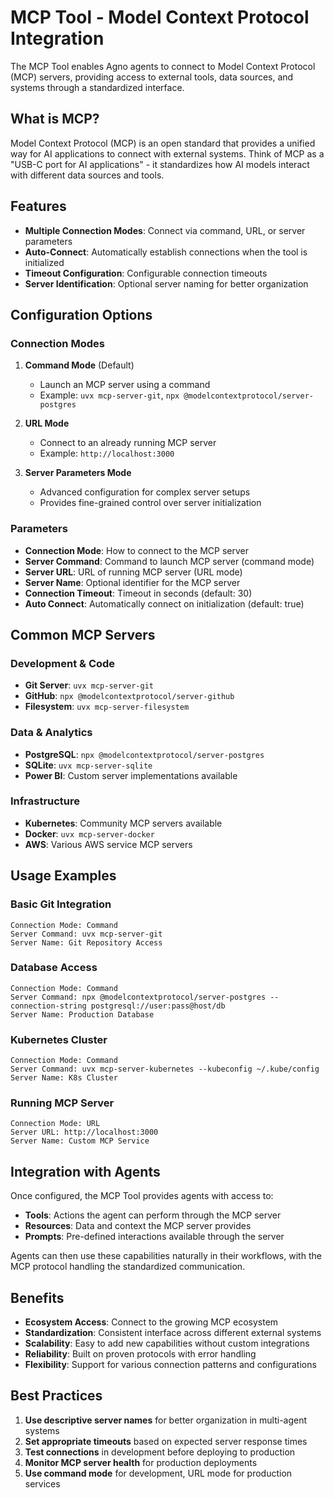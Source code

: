 # MCP Tool - Model Context Protocol Integration

The MCP Tool enables Agno agents to connect to Model Context Protocol (MCP) servers, providing access to external tools, data sources, and systems through a standardized interface.

## What is MCP?

Model Context Protocol (MCP) is an open standard that provides a unified way for AI applications to connect with external systems. Think of MCP as a "USB-C port for AI applications" - it standardizes how AI models interact with different data sources and tools.

## Features

- **Multiple Connection Modes**: Connect via command, URL, or server parameters
- **Auto-Connect**: Automatically establish connections when the tool is initialized
- **Timeout Configuration**: Configurable connection timeouts
- **Server Identification**: Optional server naming for better organization

## Configuration Options

### Connection Modes

1. **Command Mode** (Default)
   - Launch an MCP server using a command
   - Example: `uvx mcp-server-git`, `npx @modelcontextprotocol/server-postgres`

2. **URL Mode**
   - Connect to an already running MCP server
   - Example: `http://localhost:3000`

3. **Server Parameters Mode**
   - Advanced configuration for complex server setups
   - Provides fine-grained control over server initialization

### Parameters

- **Connection Mode**: How to connect to the MCP server
- **Server Command**: Command to launch MCP server (command mode)
- **Server URL**: URL of running MCP server (URL mode)
- **Server Name**: Optional identifier for the MCP server
- **Connection Timeout**: Timeout in seconds (default: 30)
- **Auto Connect**: Automatically connect on initialization (default: true)

## Common MCP Servers

### Development & Code
- **Git Server**: `uvx mcp-server-git`
- **GitHub**: `npx @modelcontextprotocol/server-github`
- **Filesystem**: `uvx mcp-server-filesystem`

### Data & Analytics
- **PostgreSQL**: `npx @modelcontextprotocol/server-postgres`
- **SQLite**: `uvx mcp-server-sqlite`
- **Power BI**: Custom server implementations available

### Infrastructure
- **Kubernetes**: Community MCP servers available
- **Docker**: `uvx mcp-server-docker`
- **AWS**: Various AWS service MCP servers

## Usage Examples

### Basic Git Integration
```
Connection Mode: Command
Server Command: uvx mcp-server-git
Server Name: Git Repository Access
```

### Database Access
```
Connection Mode: Command  
Server Command: npx @modelcontextprotocol/server-postgres --connection-string postgresql://user:pass@host/db
Server Name: Production Database
```

### Kubernetes Cluster
```
Connection Mode: Command
Server Command: uvx mcp-server-kubernetes --kubeconfig ~/.kube/config
Server Name: K8s Cluster
```

### Running MCP Server
```
Connection Mode: URL
Server URL: http://localhost:3000
Server Name: Custom MCP Service
```

## Integration with Agents

Once configured, the MCP Tool provides agents with access to:
- **Tools**: Actions the agent can perform through the MCP server
- **Resources**: Data and context the MCP server provides
- **Prompts**: Pre-defined interactions available through the server

Agents can then use these capabilities naturally in their workflows, with the MCP protocol handling the standardized communication.

## Benefits

- **Ecosystem Access**: Connect to the growing MCP ecosystem
- **Standardization**: Consistent interface across different external systems
- **Scalability**: Easy to add new capabilities without custom integrations
- **Reliability**: Built on proven protocols with error handling
- **Flexibility**: Support for various connection patterns and configurations

## Best Practices

1. **Use descriptive server names** for better organization in multi-agent systems
2. **Set appropriate timeouts** based on expected server response times
3. **Test connections** in development before deploying to production
4. **Monitor MCP server health** for production deployments
5. **Use command mode** for development, URL mode for production services